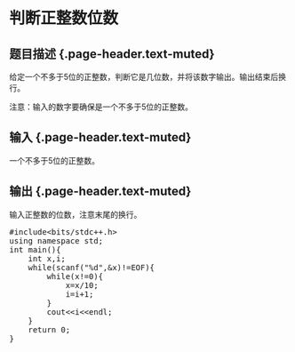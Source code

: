 # 判断正整数位数

## 题目描述 {.page-header.text-muted}

<div class="content">
  <p>
    给定一个不多于5位的正整数，判断它是几位数，并将该数字输出。输出结束后换行。
  </p>
  
  <p>
    注意：输入的数字要确保是一个不多于5位的正整数。
  </p>
</div>

## 输入 {.page-header.text-muted}

<div class="content">
  一个不多于5位的正整数。
</div>

## 输出 {.page-header.text-muted}

<div class="content">
  <p>
    输入正整数的位数，注意末尾的换行。
  </p>
</div>

<pre class="EnlighterJSRAW" data-enlighter-language="cpp">#include&lt;bits/stdc++.h&gt;
using namespace std;
int main(){
    int x,i;
    while(scanf("%d",&x)!=EOF){
        while(x!=0){
            x=x/10;
            i=i+1;
        }
        cout&lt;&lt;i&lt;&lt;endl;
    }
    return 0;
}</pre>

&nbsp;
